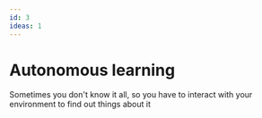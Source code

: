 ```yaml
---
id: 3
ideas: 1
---
```

# Autonomous learning

Sometimes you don't know it all, so you have to interact with your environment to find out things about it
